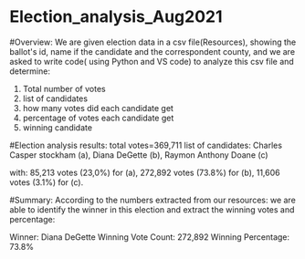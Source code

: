 # Election_analysis_Aug2021

#Overview:
We are given election data in a csv file(Resources), showing the ballot's id, name if the candidate and the correspondent county, and we are asked to write code( using Python and VS code) to analyze this csv file and determine:
1. Total number of votes
2. list of candidates
3. how many votes did each candidate get
4. percentage of votes each candidate get
5. winning candidate

#Election analysis results:
total votes=369,711
list of candidates: 
Charles Casper stockham (a), Diana DeGette (b), Raymon Anthony Doane (c)

with:
85,213 votes (23,0%) for (a), 
272,892 votes (73.8%) for (b),
11,606 votes (3.1%) for (c).

#Summary:
According to the numbers extracted from our resources:
we are able to identify the winner in this election and extract the winning votes and percentage:

Winner: Diana DeGette
Winning Vote Count: 272,892
Winning Percentage: 73.8%
